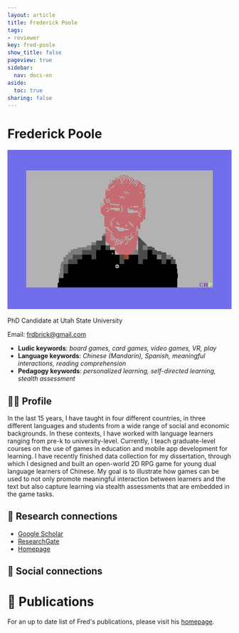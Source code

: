 ```yaml
---
layout: article
title: Frederick Poole
tags:
- reviewer
key: fred-poole
show_title: false
pageview: true
sidebar:
  nav: docs-en
aside:
  toc: true
sharing: false
---
```


# Frederick Poole

<div class="card">
  <div class="card__image">
    <img class="image" src="/assets/images/fred.png"/>
    <div class="overlay overlay--bottom">
      <p>PhD Candidate at Utah State University</p>
    </div>
  </div>
</div>

Email: [frdbrick@gmail.com](mailto:frdbrick@gmail.com)

- **Ludic keywords**: *board games, card games, video games, VR, play*
- **Language keywords**: *Chinese (Mandarin), Spanish, meaningful interactions, reading comprehension*
- **Pedagogy keywords**: *personalized learning, self-directed learning, stealth assessment*

<!--more-->

## 👨‍🏫 Profile

In the last 15 years, I have taught in four different countries, in three different languages and students from a wide range of social and economic backgrounds. In these contexts, I have worked with language learners ranging from pre-k to university-level. Currently, I teach graduate-level courses on the use of games in education and mobile app development for learning. I have recently finished data collection for my dissertation, through which I designed and built an open-world 2D RPG game for young dual language learners of Chinese. My goal is to illustrate how games can be used to not only promote meaningful interaction between learners and the text but also capture learning via stealth assessments that are embedded in the game tasks.

## 🧪 Research connections

- [Google Scholar](https://scholar.google.com/citations?user=7KNV6UYAAAAJ&hl=en)
- [ResearchGate](https://www.researchgate.net/profile/Frederick_Poole)
- [Homepage](https://fredpoole.github.io/)

## 💬 Social connections


# 📰 Publications

For an up to date list of Fred's publications, please visit his [homepage](https://fredpoole.github.io/cv.html).